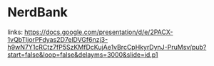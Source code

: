 # NerdBank
 links: https://docs.google.com/presentation/d/e/2PACX-1vQbTljorPFdyas2D7elDVGf6nzj3-h9wN7Y1cRCtz7fP5SzKMfDcKujAe1vBrcCpHkyrDynJ-PruMsv/pub?start=false&loop=false&delayms=3000&slide=id.p1
